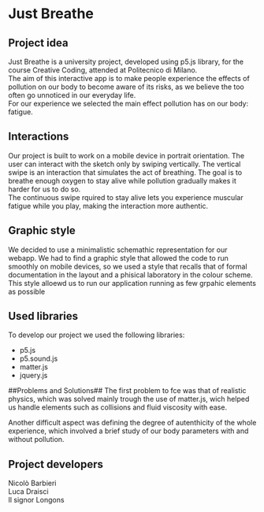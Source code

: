 
# Just Breathe #

## Project idea ##
Just Breathe is a university project, developed using p5.js library, for the course Creative Coding, attended at Politecnico di Milano.<br/>
The aim of this interactive app is to make people experience the effects of pollution on our body to become aware of its risks, as we believe the too often go unnoticed in our everyday life.<br/>
For our experience we selected the main effect pollution has on our body: fatigue.</br>

## Interactions ##
Our project is built to work on a mobile device in portrait orientation. The user can interact with the sketch only by swiping vertically. The vertical swipe is an interaction that simulates the act of breathing. The goal is to breathe enough oxygen to stay alive while pollution gradually makes it harder for us to do so.<br/>
The continuous swipe rquired to stay alive lets you experience muscular fatigue while you play, making the interaction more authentic.</br>

## Graphic style ##
We decided to use a minimalistic schemathic representation for our webapp. We had to find a graphic style that allowed the code to run smoothly on mobile devices, so we used a style that recalls that of formal documentation in the layout and a phisical laboratory in the colour scheme. This style alloewd us to run our application running as few grpahic elements as possible<br/>

## Used libraries ##
To develop our project we used the following libraries:

* p5.js
* p5.sound.js
* matter.js
* jquery.js

##Problems and Solutions##
The first problem to fce was that of realistic physics, which was solved mainly trough the use of matter.js, wich helped us handle elements such as collisions and fluid viscosity with ease.

Another difficult aspect was defining the degree of autenthicity of the whole experience, which involved a brief study of our body parameters with and without pollution.


## Project developers ##
Nicolò Barbieri<br/>
Luca Draisci<br/>
Il signor Longons

